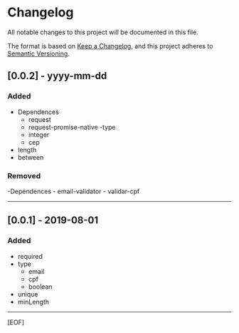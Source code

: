 # Changelog
All notable changes to this project will be documented in this file.

The format is based on [Keep a Changelog](https://keepachangelog.com/en/1.0.0/),
and this project adheres to [Semantic Versioning](https://semver.org/spec/v2.0.0.html).

## [0.0.2] - yyyy-mm-dd
### Added
- Dependences
    - request
    - request-promise-native
-type
    - integer
    - cep
- length
- between

### Removed
-Dependences
    - email-validator
    - validar-cpf

---

## [0.0.1] - 2019-08-01
### Added
- required
- type
    - email
    - cpf
    - boolean
- unique
- minLength

---

[EOF]